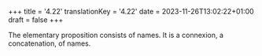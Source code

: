 +++
title = '4.22'
translationKey = '4.22'
date = 2023-11-26T13:02:22+01:00
draft = false
+++

The elementary proposition consists of names. It is a connexion, a concatenation, of names.
